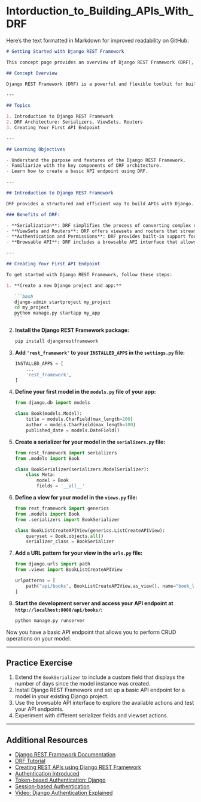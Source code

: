 # Intorduction_to_Building_APIs_With_DRF

Here’s the text formatted in Markdown for improved readability on GitHub:

````markdown
# Getting Started with Django REST Framework

This concept page provides an overview of Django REST Framework (DRF), its key architecture components, and the steps to set up a basic Django project with DRF. By the end of this topic, learners will be able to understand the purpose and features of DRF, familiarize themselves with its core components, and set up a new Django project integrated with DRF.

## Concept Overview

Django REST Framework (DRF) is a powerful and flexible toolkit for building Web APIs. It extends Django’s capabilities to facilitate the development of RESTful APIs, providing features like serialization, authentication, permissions, and more. This concept introduces you to the fundamental aspects of DRF and guides you through setting up a basic API endpoint.

---

## Topics

1. Introduction to Django REST Framework
2. DRF Architecture: Serializers, ViewSets, Routers
3. Creating Your First API Endpoint

---

## Learning Objectives

- Understand the purpose and features of the Django REST Framework.
- Familiarize with the key components of DRF architecture.
- Learn how to create a basic API endpoint using DRF.

---

## Introduction to Django REST Framework

DRF provides a structured and efficient way to build APIs with Django. It simplifies common tasks like data serialization, validation, authentication, and permission handling. This allows you to focus on the logic of your API without worrying about the underlying details.

### Benefits of DRF:

- **Serialization**: DRF simplifies the process of converting complex data structures, such as Django models, into formats like JSON or XML, making it suitable for consumption by various clients.
- **ViewSets and Routers**: DRF offers viewsets and routers that streamline the process of creating API endpoints, reducing boilerplate code and promoting consistency.
- **Authentication and Permissions**: DRF provides built-in support for various authentication methods and permission policies, ensuring secure access to your API.
- **Browsable API**: DRF includes a browsable API interface that allows developers to easily interact with and test API endpoints directly from a web browser.

---

## Creating Your First API Endpoint

To get started with Django REST Framework, follow these steps:

1. **Create a new Django project and app:**

   ```bash
   django-admin startproject my_project
   cd my_project
   python manage.py startapp my_app
   ```
````

2. **Install the Django REST Framework package:**

   ```bash
   pip install djangorestframework
   ```

3. **Add `'rest_framework'` to your `INSTALLED_APPS` in the `settings.py` file:**

   ```python
   INSTALLED_APPS = [
       ...
       'rest_framework',
   ]
   ```

4. **Define your first model in the `models.py` file of your app:**

   ```python
   from django.db import models

   class Book(models.Model):
       title = models.CharField(max_length=200)
       author = models.CharField(max_length=100)
       published_date = models.DateField()
   ```

5. **Create a serializer for your model in the `serializers.py` file:**

   ```python
   from rest_framework import serializers
   from .models import Book

   class BookSerializer(serializers.ModelSerializer):
       class Meta:
           model = Book
           fields = '__all__'
   ```

6. **Define a view for your model in the `views.py` file:**

   ```python
   from rest_framework import generics
   from .models import Book
   from .serializers import BookSerializer

   class BookListCreateAPIView(generics.ListCreateAPIView):
       queryset = Book.objects.all()
       serializer_class = BookSerializer
   ```

7. **Add a URL pattern for your view in the `urls.py` file:**

   ```python
   from django.urls import path
   from .views import BookListCreateAPIView

   urlpatterns = [
       path("api/books", BookListCreateAPIView.as_view(), name="book_list_create"),
   ]
   ```

8. **Start the development server and access your API endpoint at `http://localhost:8000/api/books/`:**

   ```bash
   python manage.py runserver
   ```

Now you have a basic API endpoint that allows you to perform CRUD operations on your model.

---

## Practice Exercise

1. Extend the `BookSerializer` to include a custom field that displays the number of days since the model instance was created.
2. Install Django REST Framework and set up a basic API endpoint for a model in your existing Django project.
3. Use the browsable API interface to explore the available actions and test your API endpoints.
4. Experiment with different serializer fields and viewset actions.

---

## Additional Resources

- [Django REST Framework Documentation](https://intranet.alxswe.com/rltoken/QA9zgJr1kahEjildq8YOiw)
- [DRF Tutorial](https://intranet.alxswe.com/rltoken/ohhPKKgWOafYixV_x6gghQ)
- [Creating REST APIs using Django REST Framework](https://intranet.alxswe.com/rltoken/AcSbhHj7pl1Uexgh1u8i0w)
- [Authentication Introduced](https://intranet.alxswe.com/rltoken/p_nXakd30bql8jgJOM2Z6g)
- [Token-based Authentication: Django](https://intranet.alxswe.com/rltoken/n0C9vuJhWWV7kgWUIV-ZfA)
- [Session-based Authentication](https://intranet.alxswe.com/rltoken/xKiEABnsTlsXJN_9wq_M4A)
- [Video: Django Authentication Explained](https://intranet.alxswe.com/rltoken/qgNN7_ln1Pl4Dv1dFN6erA)

```

```
